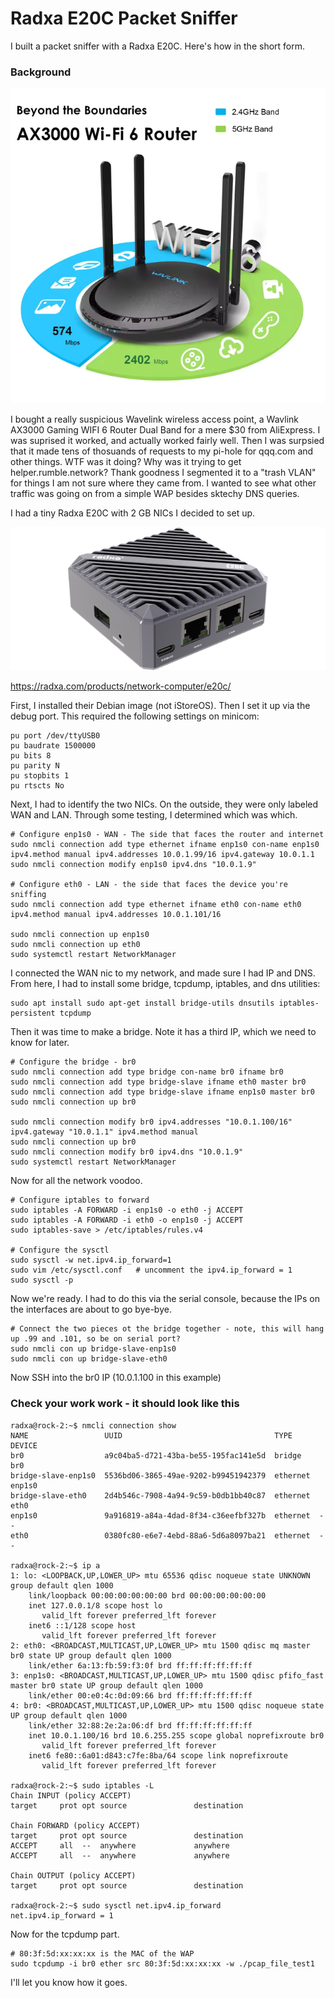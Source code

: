 # Radxa E20C Packet Sniffer
I built a packet sniffer with a Radxa E20C. Here's how in the short form.

### Background
![Picture of ax3000.](ax3000-wap.png)

I bought a really suspicious Wavelink wireless access point, a Wavlink AX3000 Gaming WIFI 6 Router Dual Band for a mere $30 from AliExpress. I was suprised it worked, and actually worked fairly well. Then I was surpsied that it made tens of thosuands of requests to my pi-hole for qqq.com and other things.  WTF was it doing?  Why was it trying to get helper.rumble.network?  Thank goodness I segmented it to a "trash VLAN" for things I am not sure where they came from. I wanted to see what other traffic was going on from a simple WAP besides sktechy DNS queries. 

I had a tiny Radxa E20C with 2 GB NICs I decided to set up.

![Picture of E20C.](e20c.png)

https://radxa.com/products/network-computer/e20c/

First, I installed their Debian image (not iStoreOS).  Then I set it up via the debug port.  This required the following settings on minicom:
```
pu port /dev/ttyUSB0
pu baudrate 1500000
pu bits 8
pu parity N
pu stopbits 1
pu rtscts No
```
Next, I had to identify the two NICs.  On the outside, they were only labeled WAN and LAN. Through some testing, I determined which was which.
```
# Configure enp1s0 - WAN - The side that faces the router and internet
sudo nmcli connection add type ethernet ifname enp1s0 con-name enp1s0 ipv4.method manual ipv4.addresses 10.0.1.99/16 ipv4.gateway 10.0.1.1
sudo nmcli connection modify enp1s0 ipv4.dns "10.0.1.9"

# Configure eth0 - LAN - the side that faces the device you're sniffing
sudo nmcli connection add type ethernet ifname eth0 con-name eth0 ipv4.method manual ipv4.addresses 10.0.1.101/16 

sudo nmcli connection up enp1s0
sudo nmcli connection up eth0
sudo systemctl restart NetworkManager
```
I connected the WAN nic to my network, and made sure I had IP and DNS.  From here, I had to install some bridge, tcpdump, iptables, and dns utilities:
```
sudo apt install sudo apt-get install bridge-utils dnsutils iptables-persistent tcpdump
```
Then it was time to make a bridge.  Note it has a third IP, which we need to know for later. 
```
# Configure the bridge - br0
sudo nmcli connection add type bridge con-name br0 ifname br0
sudo nmcli connection add type bridge-slave ifname eth0 master br0
sudo nmcli connection add type bridge-slave ifname enp1s0 master br0
sudo nmcli connection up br0

sudo nmcli connection modify br0 ipv4.addresses "10.0.1.100/16" ipv4.gateway "10.0.1.1" ipv4.method manual
sudo nmcli connection up br0
sudo nmcli connection modify br0 ipv4.dns "10.0.1.9"
sudo systemctl restart NetworkManager
```
Now for all the network voodoo.
```
# Configure iptables to forward 
sudo iptables -A FORWARD -i enp1s0 -o eth0 -j ACCEPT
sudo iptables -A FORWARD -i eth0 -o enp1s0 -j ACCEPT
sudo iptables-save > /etc/iptables/rules.v4

# Configure the sysctl
sudo sysctl -w net.ipv4.ip_forward=1
sudo vim /etc/sysctl.conf   # uncomment the ipv4.ip_forward = 1
sudo sysctl -p
```
Now we're ready.  I had to do this via the serial console, because the IPs on the interfaces are about to go bye-bye.
```
# Connect the two pieces ot the bridge together - note, this will hang up .99 and .101, so be on serial port?
sudo nmcli con up bridge-slave-enp1s0
sudo nmcli con up bridge-slave-eth0
```
Now SSH into the br0 IP (10.0.1.100 in this example)

### Check your work work - it should look like this
```
radxa@rock-2:~$ nmcli connection show
NAME                 UUID                                  TYPE      DEVICE 
br0                  a9c04ba5-d721-43ba-be55-195fac141e5d  bridge    br0    
bridge-slave-enp1s0  5536bd06-3865-49ae-9202-b99451942379  ethernet  enp1s0 
bridge-slave-eth0    2d4b546c-7908-4a94-9c59-b0db1bb40c87  ethernet  eth0   
enp1s0               9a916819-a84a-4dad-8f34-c36eefbf327b  ethernet  --     
eth0                 0380fc80-e6e7-4ebd-88a6-5d6a8097ba21  ethernet  --     

radxa@rock-2:~$ ip a
1: lo: <LOOPBACK,UP,LOWER_UP> mtu 65536 qdisc noqueue state UNKNOWN group default qlen 1000
    link/loopback 00:00:00:00:00:00 brd 00:00:00:00:00:00
    inet 127.0.0.1/8 scope host lo
       valid_lft forever preferred_lft forever
    inet6 ::1/128 scope host 
       valid_lft forever preferred_lft forever
2: eth0: <BROADCAST,MULTICAST,UP,LOWER_UP> mtu 1500 qdisc mq master br0 state UP group default qlen 1000
    link/ether 6a:13:fb:59:f3:0f brd ff:ff:ff:ff:ff:ff
3: enp1s0: <BROADCAST,MULTICAST,UP,LOWER_UP> mtu 1500 qdisc pfifo_fast master br0 state UP group default qlen 1000
    link/ether 00:e0:4c:0d:09:66 brd ff:ff:ff:ff:ff:ff
4: br0: <BROADCAST,MULTICAST,UP,LOWER_UP> mtu 1500 qdisc noqueue state UP group default qlen 1000
    link/ether 32:88:2e:2a:06:df brd ff:ff:ff:ff:ff:ff
    inet 10.0.1.100/16 brd 10.6.255.255 scope global noprefixroute br0
       valid_lft forever preferred_lft forever
    inet6 fe80::6a01:d843:c7fe:8ba/64 scope link noprefixroute 
       valid_lft forever preferred_lft forever

radxa@rock-2:~$ sudo iptables -L
Chain INPUT (policy ACCEPT)
target     prot opt source               destination         

Chain FORWARD (policy ACCEPT)
target     prot opt source               destination         
ACCEPT     all  --  anywhere             anywhere            
ACCEPT     all  --  anywhere             anywhere            

Chain OUTPUT (policy ACCEPT)
target     prot opt source               destination         

radxa@rock-2:~$ sudo sysctl net.ipv4.ip_forward
net.ipv4.ip_forward = 1
```
Now for the tcpdump part.

```
# 80:3f:5d:xx:xx:xx is the MAC of the WAP
sudo tcpdump -i br0 ether src 80:3f:5d:xx:xx:xx -w ./pcap_file_test1
```

I'll let you know how it goes.
